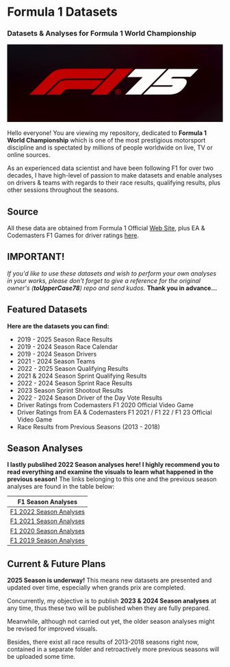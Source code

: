 # Formula 1 Datasets

### **Datasets & Analyses for Formula 1 World Championship**

<!-- ![F1 logo](https://i.ibb.co/0Cv5J79/f1-logo-present.png) -->
![F1 Logo](F1_75_logo.png)

Hello everyone! You are viewing my repository, dedicated to **Formula 1 World Championship** which is one of the most prestigious motorsport discipline and is spectated by millions of people worldwide on live, TV or online sources.

As an experienced data scientist and have been following F1 for over two decades, I have high-level of passion to make datasets and enable analyses on drivers & teams with regards to their race results, qualifying results, plus other sessions throughout the seasons.

## Source

All these data are obtained from Formula 1 Official [Web Site](https://www.formula1.com/), plus EA & Codemasters F1 Games for driver ratings [here](https://www.ea.com/games/f1/driver-ratings?isLocalized=true).

## IMPORTANT!

_If you'd like to use these datasets and wish to perform your own analyses in your works, please don't forget to give a reference for the original owner's (**toUpperCase78**) repo and send kudos._ **Thank you in advance...**

## Featured Datasets

**Here are the datasets you can find:**

- 2019 - 2025 Season Race Results
- 2019 - 2024 Season Race Calendar
- 2019 - 2024 Season Drivers
- 2021 - 2024 Season Teams
- 2022 - 2025 Season Qualifying Results
- 2021 & 2024 Season Sprint Qualifying Results
- 2022 - 2024 Season Sprint Race Results
- 2023 Season Sprint Shootout Results
- 2022 - 2024 Season Driver of the Day Vote Results
- Driver Ratings from Codemasters F1 2020 Official Video Game
- Driver Ratings from EA & Codemasters F1 2021 / F1 22 / F1 23 Official Video Game
- Race Results from Previous Seasons (2013 - 2018)

## Season Analyses

**I lastly pubslihed 2022 Season analyses here! I highly recommend you to read everything and examine the visuals to learn what happened in the previous season!** The links belonging to this one and the previous season analyses are found in the table below:

| F1 Season Analyses |
|--------------------|
| [F1 2022 Season Analyses](F1_2022Season_Analysis.ipynb)|
| [F1 2021 Season Analyses](F1_2021Season_Analysis.ipynb)|
| [F1 2020 Season Analyses](F1_2020season_analysis.ipynb)|
| [F1 2019 Season Analyses](F1_2019season_analysis.ipynb)|

## Current & Future Plans

**2025 Season is underway!** This means new datasets are presented and updated over time, especially when grands prix are completed.

Concurrently, my objective is to publish **2023 & 2024 Season analyses** at any time, thus these two will be published when they are fully prepared.

Meanwhile, although not carried out yet, the older season analyses might be revised for improved visuals.

Besides, there exist all race results of 2013-2018 seasons right now, contained in a separate folder and retroactively more previous seasons will be uploaded some time.
